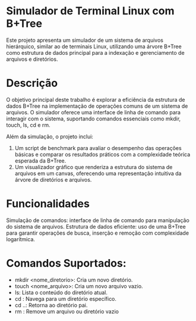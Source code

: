 # Simulador de Terminal Linux com B+Tree
Este projeto apresenta um simulador de um sistema de arquivos hierárquico, similar ao de terminais Linux, utilizando uma árvore B+Tree como estrutura de dados principal para a indexação e gerenciamento de arquivos e diretórios.

# Descrição
O objetivo principal deste trabalho é explorar a eficiência da estrutura de dados B+Tree na implementação de operações comuns de um sistema de arquivos. O simulador oferece uma interface de linha de comando para interagir com o sistema, suportando comandos essenciais como mkdir, touch, ls, cd e rm.

Além da simulação, o projeto inclui:

1. Um script de benchmark para avaliar o desempenho das operações básicas e comparar os resultados práticos com a complexidade teórica esperada da B+Tree.
2. Um visualizador gráfico que renderiza a estrutura do sistema de arquivos em um canvas, oferecendo uma representação intuitiva da árvore de diretórios e arquivos.
# Funcionalidades
Simulação de comandos: interface de linha de comando para manipulação do sistema de arquivos.
Estrutura de dados eficiente: uso de uma B+Tree para garantir operações de busca, inserção e remoção com complexidade logarítmica.
# Comandos Suportados:
- mkdir <nome_diretorio>: Cria um novo diretório.
- touch <nome_arquivo>: Cria um novo arquivo vazio.
- ls: Lista o conteúdo do diretório atual.
- cd <caminho>: Navega para um diretório específico.
- cd ..: Retorna ao diretório pai.
- rm <nome>: Remove um arquivo ou diretório vazio
